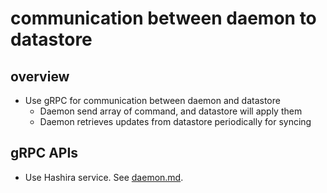 # communication between daemon to datastore

## overview

* Use gRPC for communication between daemon and datastore
  * Daemon send array of command, and datastore will apply them
  * Daemon retrieves updates from datastore periodically for syncing

## gRPC APIs

* Use Hashira service. See [daemon.md](../daemon.md).

